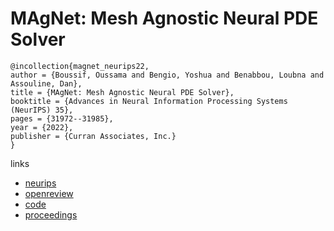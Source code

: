 # MAgNet: Mesh Agnostic Neural PDE Solver

```
@incollection{magnet_neurips22,
author = {Boussif, Oussama and Bengio, Yoshua and Benabbou, Loubna and Assouline, Dan},
title = {MAgNet: Mesh Agnostic Neural PDE Solver},
booktitle = {Advances in Neural Information Processing Systems (NeurIPS) 35},
pages = {31972--31985},
year = {2022},
publisher = {Curran Associates, Inc.}
}
```

links
- [neurips](https://nips.cc/Conferences/2022/Schedule?showEvent=52976)
- [openreview](https://openreview.net/forum?id=bx2roi8hca8)
- [code](https://github.com/jaggbow/magnet)
- [proceedings](https://papers.nips.cc//paper_files/paper/2022/hash/cf4c7ee0734cdfe09a099cf6cd7b117a-Abstract-Conference.html)
